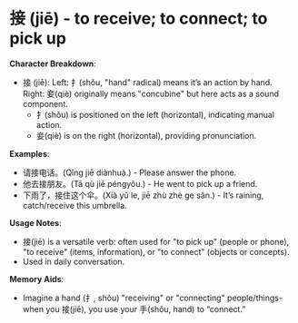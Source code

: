 # **接 (jiē) - to receive; to connect; to pick up**

**Character Breakdown**:  
- 接 (jiē): Left: 扌(shǒu, "hand" radical) means it’s an action by hand. Right: 妾(qiè) originally means "concubine" but here acts as a sound component.
  - 扌(shǒu) is positioned on the left (horizontal), indicating manual action.
  - 妾(qiè) is on the right (horizontal), providing pronunciation.

**Examples**:  
- 请接电话。(Qǐng jiē diànhuà.) - Please answer the phone.  
- 他去接朋友。(Tā qù jiē péngyǒu.) - He went to pick up a friend.  
- 下雨了，接住这个伞。(Xià yǔ le, jiē zhù zhè ge sǎn.) - It’s raining, catch/receive this umbrella.

**Usage Notes**:  
- 接(jiē) is a versatile verb: often used for "to pick up" (people or phone), "to receive" (items, information), or "to connect" (objects or concepts).  
- Used in daily conversation.

**Memory Aids**:  
- Imagine a hand (扌, shǒu) "receiving" or "connecting" people/things-when you 接(jiē), you use your 手(shǒu, hand) to “connect.”